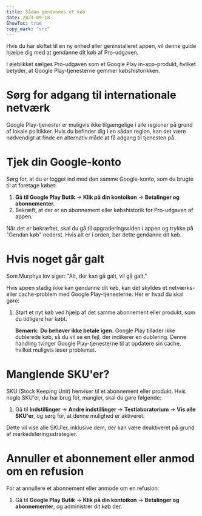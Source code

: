 ```yaml
---
title: Sådan gendannes et køb  
date: 2024-09-18  
ShowToc: true
copy_mark: "src"
---
```


Hvis du har skiftet til en ny enhed eller geninstalleret appen, vil denne guide hjælpe dig med at gendanne dit køb af Pro-udgaven.

I øjeblikket sælges Pro-udgaven som et Google Play in-app-produkt, hvilket betyder, at Google Play-tjenesterne gemmer købshistorikken.

# Sørg for adgang til internationale netværk

Google Play-tjenester er muligvis ikke tilgængelige i alle regioner på grund af lokale politikker. Hvis du befinder dig i en sådan region, kan det være nødvendigt at finde en alternativ måde at få adgang til tjenesten på.

# Tjek din Google-konto

Sørg for, at du er logget ind med den samme Google-konto, som du brugte til at foretage købet:

1. **Gå til Google Play Butik** -> **Klik på din kontoikon** -> **Betalinger og abonnementer.**  
2. Bekræft, at der er en abonnement eller købshistorik for Pro-udgaven af appen.

Når det er bekræftet, skal du gå til opgraderingssiden i appen og trykke på "Gendan køb" nederst. Hvis alt er i orden, bør dette gendanne dit køb.

# Hvis noget går galt

Som Murphys lov siger: "Alt, der kan gå galt, vil gå galt."

Hvis appen stadig ikke kan gendanne dit køb, kan det skyldes et netværks- eller cache-problem med Google Play-tjenesterne. Her er hvad du skal gøre:

1. Start et nyt køb ved hjælp af det samme abonnement eller produkt, som du tidligere har købt.

   **Bemærk:** **Du behøver ikke betale igen.** Google Play tillader ikke dublerede køb, så du vil se en fejl, der indikerer en dublering. Denne handling tvinger Google Play-tjenesterne til at opdatere sin cache, hvilket muligvis løser problemet.

# Manglende SKU'er?

SKU (Stock Keeping Unit) henviser til et abonnement eller produkt. Hvis nogle SKU'er, du har brug for, mangler, skal du gøre følgende:

1. Gå til **Indstillinger** -> **Andre indstillinger** -> **Testlaboratorium** -> **Vis alle SKU'er**, og sørg for, at denne mulighed er aktiveret.

Dette vil vise alle SKU'er, inklusive dem, der kan være deaktiveret på grund af markedsføringsstrategier.

# Annuller et abonnement eller anmod om en refusion

For at annullere et abonnement eller anmode om en refusion:

1. Gå til **Google Play Butik** -> **Klik på din kontoikon** -> **Betalinger og abonnementer**, og administrer dit køb der.